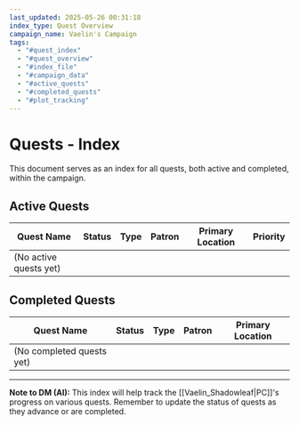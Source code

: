 ```yaml
---
last_updated: 2025-05-26 00:31:18
index_type: Quest Overview
campaign_name: Vaelin's Campaign
tags:
  - "#quest_index"
  - "#quest_overview"
  - "#index_file"
  - "#campaign_data"
  - "#active_quests"
  - "#completed_quests"
  - "#plot_tracking"
---
```

# Quests - Index

This document serves as an index for all quests, both active and completed, within the campaign.

## Active Quests

| Quest Name | Status | Type | Patron | Primary Location | Priority |
|---|---|---|---|---|---|
| (No active quests yet) | | | | | |

## Completed Quests

| Quest Name | Status | Type | Patron | Primary Location |
|---|---|---|---|---|
| (No completed quests yet) | | | | |

---
**Note to DM (AI):** This index will help track the [[Vaelin_Shadowleaf|PC]]'s progress on various quests. Remember to update the status of quests as they advance or are completed.
